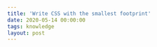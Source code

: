 ```yaml
---
title: 'Write CSS with the smallest footprint'
date: 2020-05-14 00:00:00
tags: knowledge
layout: post
---
```

